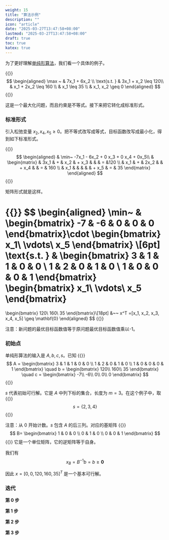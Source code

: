 ```yaml
---
weight: 15
title: "算法示例"
description: ""
icon: "article"
date: "2025-03-27T13:47:58+08:00"
lastmod: "2025-03-27T13:47:58+08:00"
draft: true
toc: true
katex: true
---
```


为了更好理解[单纯形算法](simplex)，我们看一个具体的例子。

{{<katex>}}
$$
\begin{aligned}
\max ~ & 7x_1 + 6x_2 \\
\text{s.t. } & 3x_1 + x_2 \leq 120\\
& x_1 + 2x_2 \leq 160 \\
& x_1 \leq 35 \\
& x_1, x_2 \geq 0
\end{aligned}
$$
{{</katex>}}

这是一个最大化问题，而且约束是不等式。接下来把它转化成标准形式。

### 标准形式

引入松弛变量 $x_2, x_4, x_5 \geq 0$。把不等式改写成等式，目标函数改写成最小化，得到如下标准形式。

{{<katex>}}
$$
\begin{aligned}
& \min~ -7x_1 - 6x_2 + 0 x_3 + 0 x_4 + 0x_5\\
& \begin{matrix}
& 3x_1 & + & x_2  & + x_3 &       &       & = &120 \\
& x_1  & + & 2x_2 &       & + x_4 &       & = & 160 \\
& x_1  &   &      &       &       & + x_5 & = & 35
\end{matrix}
\end{aligned}
$$
{{</katex>}}

矩阵形式就是这样。

{{<katex>}}
$$
\begin{aligned}
\min~ &
\begin{bmatrix}
-7 & -6 & 0 & 0 & 0
\end{bmatrix}\cdot \begin{bmatrix}
x_1\\
\vdots\\
x_5
\end{bmatrix} \\[6pt]
\text{s.t. } & \begin{bmatrix}
3  &  1 & 1 & 0 & 0 \\
1  &  2 & 0 & 1 & 0 \\
1  &  0 & 0 & 0 & 1
\end{bmatrix}
\begin{bmatrix}
x_1\\
\vdots\\
x_5
\end{bmatrix} 
=
\begin{bmatrix}
120\\
160\\
35
\end{bmatrix}\\[18pt]
&~~ x^T =[x_1, x_2, x_3, x_4, x_5] \geq \mathbf{0}
\end{aligned}
$$
{{</katex>}}

注意：新问题的最优目标函数值等于原问题最优目标函数值乘以-1。

### 初始点

单纯形算法的输入是 $A,b,c,s$。已知
{{<katex>}}
$$
A = \begin{bmatrix}
3  &  1 & 1 & 0 & 0 \\
1  &  2 & 0 & 1 & 0 \\
1  &  0 & 0 & 0 & 1
\end{bmatrix}
\quad
b = \begin{bmatrix}
120\\
160\\
35
\end{bmatrix}
\quad 
c = \begin{bmatrix}
-7\\ 
-6\\
0\\
0\\
0
\end{bmatrix}
$$
{{</katex>}}

$s$ 代表初始可行解。它是 $A$ 中列下标的集合，长度为 $m=3$。在这个例子中，取 
{{<katex>}}
$$
s=\{2, 3, 4\}
$$
{{</katex>}}

注意：从 0 开始计数。$s$ 包含 $A$ 的后三列。对应的基矩阵
{{<katex>}}
$$
B=
\begin{bmatrix}
1 & 0 & 0 \\
0 & 1 & 0 \\
0 & 0 & 1
\end{bmatrix}
$$
{{</katex>}}
它是一个单位矩阵，它的逆矩阵等于自身。

我们有
$$
x_B = B^{-1}b = b \geq \mathbf{0}
$$

因此 
$x = [0, 0, 120, 160, 35]^T$ 是一个基本可行解。

### 迭代

**第 0 步**

**第 1 步**

**第 2 步**

**第 3 步**
